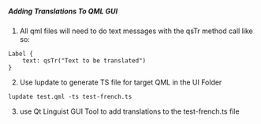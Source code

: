##### Adding Translations To QML GUI

1. All qml files will need to do text messages with the qsTr method call like so:

```
Label {
    text: qsTr("Text to be translated")
}
```

2. Use lupdate to generate TS file for target QML in the UI Folder

``` lupdate test.qml -ts test-french.ts ```

3. use Qt Linguist GUI Tool to add translations to the test-french.ts file
